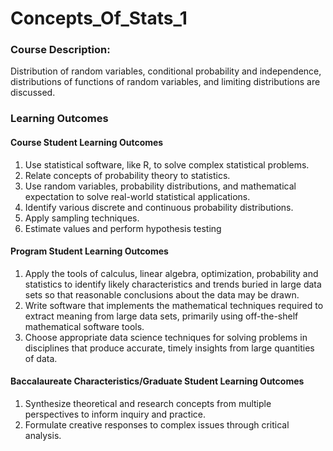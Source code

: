 # Concepts_Of_Stats_1
### Course Description: 
Distribution of random variables, conditional probability and
independence, distributions of functions of random variables, and limiting distributions
are discussed.

### Learning Outcomes
#### Course Student Learning Outcomes
1. Use statistical software, like R, to solve complex statistical problems.
2. Relate concepts of probability theory to statistics.
3. Use random variables, probability distributions, and mathematical expectation to
solve real-world statistical applications.
4. Identify various discrete and continuous probability distributions.
5. Apply sampling techniques.
6. Estimate values and perform hypothesis testing

#### Program Student Learning Outcomes
1. Apply the tools of calculus, linear algebra, optimization, probability and statistics
to identify likely characteristics and trends buried in large data sets so that
reasonable conclusions about the data may be drawn.
2. Write software that implements the mathematical techniques required to extract
meaning from large data sets, primarily using off-the-shelf mathematical software
tools.
3. Choose appropriate data science techniques for solving problems in disciplines
that produce accurate, timely insights from large quantities of data.

#### Baccalaureate Characteristics/Graduate Student Learning Outcomes
1. Synthesize theoretical and research concepts from multiple perspectives to
inform inquiry and practice.
2. Formulate creative responses to complex issues through critical analysis.

